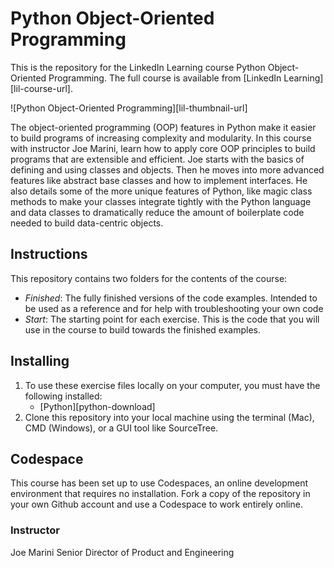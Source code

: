 # Python Object-Oriented Programming

This is the repository for the LinkedIn Learning course Python Object-Oriented Programming. The full course is available from [LinkedIn Learning][lil-course-url].

![Python Object-Oriented Programming][lil-thumbnail-url]

The object-oriented programming (OOP) features in Python make it easier to build programs of increasing complexity and modularity. In this course with instructor Joe Marini, learn how to apply core OOP principles to build programs that are extensible and efficient. Joe starts with the basics of defining and using classes and objects. Then he moves into more advanced features like abstract base classes and how to implement interfaces. He also details some of the more unique features of Python, like magic class methods to make your classes integrate tightly with the Python language and data classes to dramatically reduce the amount of boilerplate code needed to build data-centric objects.

## Instructions

This repository contains two folders for the contents of the course:

- _Finished_: The fully finished versions of the code examples. Intended to be used as a reference and for help with troubleshooting your own code
- _Start_: The starting point for each exercise. This is the code that you will use in the course to build towards the finished examples.

## Installing

1. To use these exercise files locally on your computer, you must have the following installed:
   - [Python][python-download]
2. Clone this repository into your local machine using the terminal (Mac), CMD (Windows), or a GUI tool like SourceTree.

## Codespace

This course has been set up to use Codespaces, an online development environment that requires no installation. Fork a copy of the repository in your own Github account and use a Codespace to work entirely online.

### Instructor

Joe Marini
Senior Director of Product and Engineering
